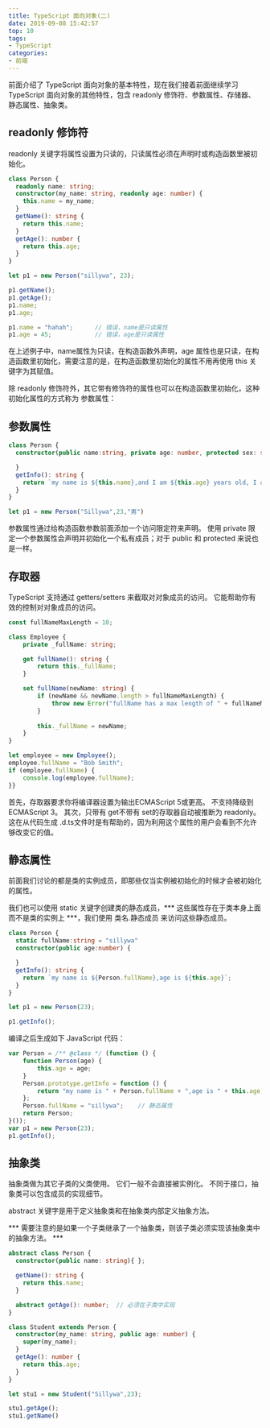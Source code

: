 ```yaml
---
title: TypeScript 面向对象(二)
date: 2019-09-08 15:42:57
top: 10
tags:
- TypeScript
categories:
- 前端
---
```


前面介绍了 TypeScript 面向对象的基本特性，现在我们接着前面继续学习 TypeScript 面向对象的其他特性，包含 readonly 修饰符、参数属性、存储器、静态属性、抽象类。

## readonly 修饰符

readonly 关键字将属性设置为只读的，只读属性必须在声明时或构造函数里被初始化。

```ts
class Person {
  readonly name: string;
  constructor(my_name: string, readonly age: number) {
    this.name = my_name;
  }
  getName(): string {
    return this.name;
  }
  getAge(): number {
    return this.age;
  }
}

let p1 = new Person("sillywa", 23);

p1.getName();
p1.getAge();
p1.name;
p1.age;

p1.name = "hahah";      // 错误，name是只读属性
p1.age = 45;            // 错误，age是只读属性

```

在上述例子中，name属性为只读，在构造函数外声明，age 属性也是只读，在构造函数里初始化，需要注意的是，在构造函数里初始化的属性不用再使用 this 关键字为其赋值。

除 readonly 修饰符外，其它带有修饰符的属性也可以在构造函数里初始化，这种初始化属性的方式称为 参数属性：

## 参数属性

```ts
class Person {
  constructor(public name:string, private age: number, protected sex: string) {

  }
  getInfo(): string {
    return `my name is ${this.name},and I am ${this.age} years old, I am ${this.sex}`;
  }
}

let p1 = new Person("Sillywa",23,"男")

```

参数属性通过给构造函数参数前面添加一个访问限定符来声明。 使用 private 限定一个参数属性会声明并初始化一个私有成员；对于 public 和 protected 来说也是一样。

## 存取器

TypeScript 支持通过 getters/setters 来截取对对象成员的访问。 它能帮助你有效的控制对对象成员的访问。

```ts 
const fullNameMaxLength = 10;

class Employee {
    private _fullName: string;

    get fullName(): string {
        return this._fullName;
    }

    set fullName(newName: string) {
        if (newName && newName.length > fullNameMaxLength) {
            throw new Error("fullName has a max length of " + fullNameMaxLength);
        }
        
        this._fullName = newName;
    }
}

let employee = new Employee();
employee.fullName = "Bob Smith";
if (employee.fullName) {
    console.log(employee.fullName);
}}

```

首先，存取器要求你将编译器设置为输出ECMAScript 5或更高。 不支持降级到ECMAScript 3。 其次，只带有 get不带有 set的存取器自动被推断为 readonly。 这在从代码生成 .d.ts文件时是有帮助的，因为利用这个属性的用户会看到不允许够改变它的值。

## 静态属性

前面我们讨论的都是类的实例成员，即那些仅当实例被初始化的时候才会被初始化的属性。

我们也可以使用 static 关键字创建类的静态成员，*** 这些属性存在于类本身上面而不是类的实例上 ***，我们使用 类名.静态成员 来访问这些静态成员。

```ts
class Person {
  static fullName:string = "sillywa"
  constructor(public age:number) {

  }
  getInfo(): string {
    return `my name is ${Person.fullName},age is ${this.age}`;
  }
}

let p1 = new Person(23);

p1.getInfo();
```

编译之后生成如下 JavaScript 代码：

```js
var Person = /** @class */ (function () {
    function Person(age) {
        this.age = age;
    }
    Person.prototype.getInfo = function () {
        return "my name is " + Person.fullName + ",age is " + this.age;
    };
    Person.fullName = "sillywa";    // 静态属性
    return Person;
}());
var p1 = new Person(23);
p1.getInfo();
```

## 抽象类

抽象类做为其它子类的父类使用。 它们一般不会直接被实例化。 不同于接口，抽象类可以包含成员的实现细节。 

abstract 关键字是用于定义抽象类和在抽象类内部定义抽象方法。

*** 需要注意的是如果一个子类继承了一个抽象类，则该子类必须实现该抽象类中的抽象方法。 ***

```ts
abstract class Person {
  constructor(public name: string){ };

  getName(): string {
    return this.name;
  }

  abstract getAge(): number;  // 必须在子类中实现
}

class Student extends Person {
  constructor(my_name: string, public age: number) {
    super(my_name);
  }
  getAge(): number {
    return this.age;
  }
}

let stu1 = new Student("Sillywa",23);

stu1.getAge();
stu1.getName()
```